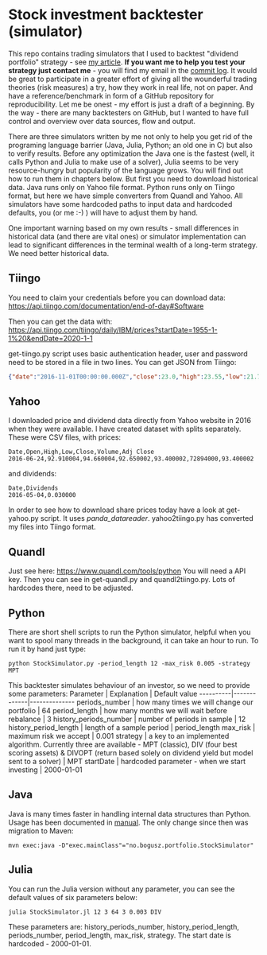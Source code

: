 # Stock investment backtester (simulator)
This repo contains trading simulators that I used to backtest "dividend portfolio" strategy - see [my article](https://github.com/boguszjelinski/stocks/blob/master/dividend-portfolio.pdf). **If you want me to help you test your strategy just contact me** - you will find my email in the [commit log](https://api.github.com/users/boguszjelinski/events/public). It would be great to participate in a greater effort of giving all the wounderful trading theories (risk measures) a try, how they work in real life, not on paper. And have a reference/benchmark in form of a GitHub repository for reproducibility. Let me be onest - my effort is just a draft of a beginning. By the way - there are many backtesters on GitHub, but I wanted to have full control and overview over data sources, flow and output.

There are three simulators written by me not only to help you get rid of the programing language barrier (Java, Julia, Python; an old one in C) but also to verify results. Before any optimization the Java one is the fastest (well, it calls Python and Julia to make use of a solver), Julia seems to be very resource-hungry but popularity of the language grows. You will find out how to run them in chapters below. But first you need to download historical data. Java runs only on Yahoo file format. Python runs only on Tiingo format, but here we have simple converters from Quandl and Yahoo. All simulators have some hardcoded paths to input data and hardcoded defaults, you (or me :-) ) will have to adjust them by hand. 

One important warning based on my own results - small differences in historical data (and there are vital ones) or simulator implementation can lead to significant differences in the terminal wealth of a long-term strategy. We need better historical data. 

## Tiingo
You need to claim your credentials before you can download data: https://api.tiingo.com/documentation/end-of-day#Software

Then you can get the data with: 
https://api.tiingo.com/tiingo/daily/IBM/prices?startDate=1955-1-1%20&endDate=2020-1-1

get-tiingo.py script uses basic authentication header, user and password need to be stored in a file in two lines. You can get JSON from Tiingo:
```json
{"date":"2016-11-01T00:00:00.000Z","close":23.0,"high":23.55,"low":21.78,"open":22.1,"volume":32216510,"adjClose":22.9218573046,"adjHigh":23.469988675,"adjLow":21.706002265,"adjOpen":22.0249150623,"adjVolume":32216510,"divCash":0.0,"splitFactor":1.0}
```

## Yahoo
I downloaded price and dividend data directly from Yahoo website in 2016 when they were available. I have created dataset with splits separately. These were CSV files, with prices:

    Date,Open,High,Low,Close,Volume,Adj Close
    2016-06-24,92.910004,94.660004,92.650002,93.400002,72894000,93.400002
and dividends:

    Date,Dividends
    2016-05-04,0.030000
In order to see how to download share prices today have a look at get-yahoo.py script. It uses *panda_datareader*. yahoo2tiingo.py has converted my files into Tiingo format. 

## Quandl
Just see here: https://www.quandl.com/tools/python
You will need a API key. Then you can see in get-quandl.py and quandl2tiingo.py. Lots of hardcodes there, need to be adjusted. 

## Python
There are short shell scripts to run the Python simulator, helpful when you want to spool many threads in the background, it can take an hour to run. To run it by hand just type:
<pre><code>python StockSimulator.py -period_length 12 -max_risk 0.005 -strategy MPT
</code></pre>

This backtester simulates behaviour of an investor, so we need to provide some parameters:
Parameter | Explanation | Default value
----------|-------------|--------------
periods_number | how many times we will change our portfolio | 64
period_length | how many months we will wait before rebalance |  3
history_periods_number | number of periods in sample |  12 
history_period_length | length of a sample period |  period_length
max_risk | maximum risk we accept | 0.001
strategy | a key to an implemented algorithm. Currently three are available - MPT (classic), DIV (four best scoring assets) & DIVOPT (return based solely on dividend yield but model sent to a solver) | MPT
startDate | hardcoded parameter - when we start investing | 2000-01-01

## Java
Java is many times faster in handling internal data structures than Python. Usage has been documented in [manual](https://github.com/boguszjelinski/stocks/blob/master/manual.pdf). The only change since then was migration to Maven: 
<pre><code>mvn exec:java -D"exec.mainClass"="no.bogusz.portfolio.StockSimulator"
</code></pre>
## Julia
You can run the Julia version without any parameter, you can see the default values of six parameters below: 
<pre><code>julia StockSimulator.jl 12 3 64 3 0.003 DIV
</code></pre>
These parameters are: history_periods_number, history_period_length, periods_number, period_length, max_risk, strategy. The start date is hardcoded - 2000-01-01.
